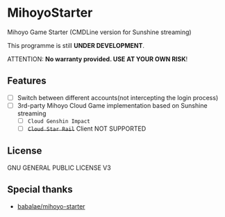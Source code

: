 # MihoyoStarter

Mihoyo Game Starter (CMDLine version for Sunshine streaming)

This programme is still **UNDER DEVELOPMENT**.

ATTENTION: **No warranty provided. USE AT YOUR OWN RISK**!

## Features

- [ ] Switch between different accounts(not intercepting the login process)
- [ ] 3rd-party Mihoyo Cloud Game implementation based on Sunshine streaming
  - [ ] `Cloud Genshin Impact`
  - [ ] ~~`Cloud Star Rail`~~ Client NOT SUPPORTED

## License

GNU GENERAL PUBLIC LICENSE V3

## Special thanks

- [babalae/mihoyo-starter](https://github.com/babalae/mihoyo-starter)

